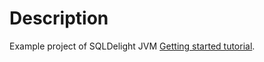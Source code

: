 # Description

Example project of SQLDelight
JVM [Getting started tutorial](https://cashapp.github.io/sqldelight/2.0.0-alpha05/jvm_sqlite/).

